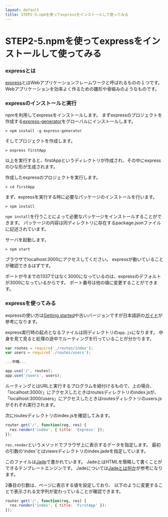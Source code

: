 ```yaml
---
layout: default
title: STEP2-5.npmを使ってexpressをインストールして使ってみる
---
```

# STEP2-5.npmを使ってexpressをインストールして使ってみる

### expressとは
[express](https://www.npmjs.org/package/express)とはWebアプリケーションフレームワークと呼ばれるものの１つです。
Webアプリケーションを効率よく作るための雛形や骨組みのようなものです。

### expressのインストールと実行
npmを利用してexpressをインストールします。
まずexpressのプロジェクトを作成する[express-generator](https://www.npmjs.org/package/express-generator)をグローバルにインストールします。


```
> npm install -g express-generator
```

そしてプロジェクトを作成します。

```
> express firstApp
```
以上を実行すると、firstAppというディレクトリが作成され、その中にexpressのひな形が生成されます。

作成したexpressのプロジェクトを実行します。

```
> cd firstApp
```

まず、expressを実行する時に必要なパッケージのインストールを行います。
```
> npm install
```
`npm install`を行うことによって必要なパッケージをインストールすることができます。
パッケージの内容は同ディレクトリに存在するpackage.jsonファイルに記述されています。

サーバを起動します。

```
> npm start
```

ブラウザでlocalhost:3000にアクセスしてください。
expressが動いていることが確認できるはずです。

ポートが今までの1337ではなく3000になっているのは、expressのデフォルトが3000になっているからです。
ポート番号は他の値に変更することができます。

### expressを使ってみる
expressの使い方は[Getting started](http://expressjs.com/guide.html)や古いバージョンですが日本語訳の[ガイド](http://hideyukisaito.github.io/expressjs-doc_ja/guide/)が参考になります。


express実行時の起点となるファイルは同ディレクトリの`app.js`になります。
中身を見て見ると処理の途中でルーティングを行っていることが分かります。


```js
var routes = require('./routes/index');
var users = require('./routes/users');

...中略...

app.use('/', routes);
app.use('/users', users);
```

ルーティングとはURLと実行するプログラムを紐付けるもので、上の場合、
「localhost:3000/」にアクセスしたときはroutesディレクトリのindex.jsが、  
「localhost:3000/users」にアクセスしたときはroutesディレクトリのusers.jsがそれぞれ実行されます。

次にroutesディレクトリのindex.jsを確認してみます。
```js
router.get('/', function(req, res) {
  res.render('index', { title: 'Express' });
});
```
`res.render`というメソッドでブラウザ上に表示するデータを指定します。
最初の引数の'index'とはviewsディレクトリのindex.jadeを指定しています。

このファイルは[Jade](http://jade-lang.com/)で書かれています。
JadeとはHTMLを簡略して書くことができるテンプレートエンジンです。
Jadeについては[Jadeとは何か](https://gist.github.com/japboy/5402844)が参考になります。

2番目の引数は、ページに表示する値を設定しており、
以下のように変更することで表示される文字列が変わっていることが確認できます。
```js
router.get('/', function(req, res) {
  res.render('index', { title: 'FirstApp' });
});
```
